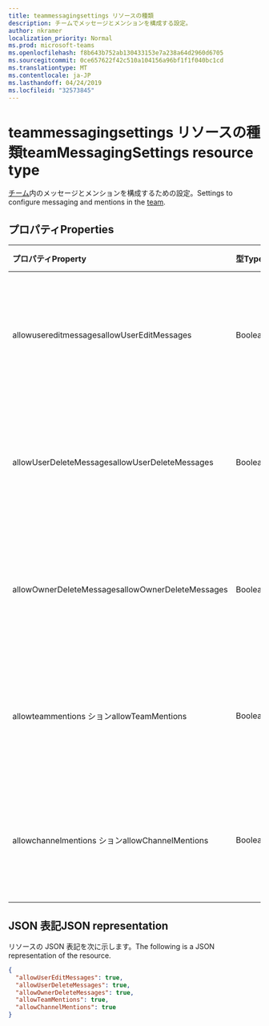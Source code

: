 ```yaml
---
title: teammessagingsettings リソースの種類
description: チームでメッセージとメンションを構成する設定。
author: nkramer
localization_priority: Normal
ms.prod: microsoft-teams
ms.openlocfilehash: f8b643b752ab130433153e7a238a64d2960d6705
ms.sourcegitcommit: 0ce657622f42c510a104156a96bf1f1f040bc1cd
ms.translationtype: MT
ms.contentlocale: ja-JP
ms.lasthandoff: 04/24/2019
ms.locfileid: "32573845"
---
```

# <a name="teammessagingsettings-resource-type"></a><span data-ttu-id="56894-103">teammessagingsettings リソースの種類</span><span class="sxs-lookup"><span data-stu-id="56894-103">teamMessagingSettings resource type</span></span>



<span data-ttu-id="56894-104">[チーム](team.md)内のメッセージとメンションを構成するための設定。</span><span class="sxs-lookup"><span data-stu-id="56894-104">Settings to configure messaging and mentions in the [team](team.md).</span></span>

## <a name="properties"></a><span data-ttu-id="56894-105">プロパティ</span><span class="sxs-lookup"><span data-stu-id="56894-105">Properties</span></span>
| <span data-ttu-id="56894-106">プロパティ</span><span class="sxs-lookup"><span data-stu-id="56894-106">Property</span></span>     | <span data-ttu-id="56894-107">型</span><span class="sxs-lookup"><span data-stu-id="56894-107">Type</span></span>   |<span data-ttu-id="56894-108">説明</span><span class="sxs-lookup"><span data-stu-id="56894-108">Description</span></span>|
|:---------------|:--------|:----------|
|<span data-ttu-id="56894-109">allowusereditmessages</span><span class="sxs-lookup"><span data-stu-id="56894-109">allowUserEditMessages</span></span>|<span data-ttu-id="56894-110">Boolean</span><span class="sxs-lookup"><span data-stu-id="56894-110">Boolean</span></span>|<span data-ttu-id="56894-111">true に設定されている場合、ユーザーは自分のメッセージを編集できます。</span><span class="sxs-lookup"><span data-stu-id="56894-111">If set to true, users can edit their messages.</span></span>|
|<span data-ttu-id="56894-112">allowUserDeleteMessages</span><span class="sxs-lookup"><span data-stu-id="56894-112">allowUserDeleteMessages</span></span>|<span data-ttu-id="56894-113">Boolean</span><span class="sxs-lookup"><span data-stu-id="56894-113">Boolean</span></span>|<span data-ttu-id="56894-114">true に設定されている場合、ユーザーは自分のメッセージを削除できます。</span><span class="sxs-lookup"><span data-stu-id="56894-114">If set to true, users can delete their messages.</span></span>|
|<span data-ttu-id="56894-115">allowOwnerDeleteMessages</span><span class="sxs-lookup"><span data-stu-id="56894-115">allowOwnerDeleteMessages</span></span>|<span data-ttu-id="56894-116">Boolean</span><span class="sxs-lookup"><span data-stu-id="56894-116">Boolean</span></span>|<span data-ttu-id="56894-117">true に設定されている場合、所有者は任意のメッセージを削除できます。</span><span class="sxs-lookup"><span data-stu-id="56894-117">If set to true, owners can delete any message.</span></span>|
|<span data-ttu-id="56894-118">allowteammentions ション</span><span class="sxs-lookup"><span data-stu-id="56894-118">allowTeamMentions</span></span>|<span data-ttu-id="56894-119">Boolean</span><span class="sxs-lookup"><span data-stu-id="56894-119">Boolean</span></span>|<span data-ttu-id="56894-120">true に設定すると @team メンションが許可されます。</span><span class="sxs-lookup"><span data-stu-id="56894-120">If set to true, @team mentions are allowed.</span></span>|
|<span data-ttu-id="56894-121">allowchannelmentions ション</span><span class="sxs-lookup"><span data-stu-id="56894-121">allowChannelMentions</span></span>|<span data-ttu-id="56894-122">Boolean</span><span class="sxs-lookup"><span data-stu-id="56894-122">Boolean</span></span>|<span data-ttu-id="56894-123">true に設定すると @channel メンションが許可されます。</span><span class="sxs-lookup"><span data-stu-id="56894-123">If set to true, @channel mentions are allowed.</span></span>|

## <a name="json-representation"></a><span data-ttu-id="56894-124">JSON 表記</span><span class="sxs-lookup"><span data-stu-id="56894-124">JSON representation</span></span>

<span data-ttu-id="56894-125">リソースの JSON 表記を次に示します。</span><span class="sxs-lookup"><span data-stu-id="56894-125">The following is a JSON representation of the resource.</span></span>

<!-- {
  "blockType": "resource",
  "@odata.type": "microsoft.graph.teamMessagingSettings"
}-->

```json
{
  "allowUserEditMessages": true,
  "allowUserDeleteMessages": true,
  "allowOwnerDeleteMessages": true,
  "allowTeamMentions": true,
  "allowChannelMentions": true    
}
```

<!-- uuid: 8fcb5dbc-d5aa-4681-8e31-b001d5168d79
2015-10-25 14:57:30 UTC -->
<!-- {
  "type": "#page.annotation",
  "description": "team's messagingSettings resource",
  "keywords": "",
  "section": "documentation",
  "tocPath": ""
}-->
